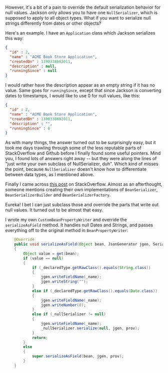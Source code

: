 <!--
.. title: Custom Null Serialization With Jackson 2
.. slug: custom-null-serialization-with-jackson-2
.. date: 2014-01-31 14:16:55 UTC-05:00
.. tags: java, jersey, jackson
.. category: Java
.. link:
.. description:
.. type: text
-->


However, it's a bit of a pain to override the default serialization behavior for null values. Jackson only allows you to have one `NullSerializer`, which is supposed to apply to all object types. What if you want to serialize null strings differently from dates or other objects?

<!-- TEASER_END -->

Here's an example. I have an `Application` class which Jackson serializes this way:

``` json
{
  "id" : 2,
  "name" : "ACME Book Store Application",
  "createdOn" : 1390338602011,
  "description" : null,
  "runningSince" : null
}
```

I would rather have the description appear as an empty string if it has no value. Same goes for `runningSince`, except that since Jackson is converting dates to timestamps, I would like to use 0 for null values, like this:

``` json
{
  "id" : 2,
  "name" : "ACME Book Store Application",
  "createdOn" : 1390338602011,
  "description" : "",
  "runningSince" : 0
}
```

As with many things, the answer turned out to be surprisingly easy, but it took me days trawling through some of the less reputable parts of StackOverflow and Github before I finally found some useful pointers. Mind you, I found lots of answers right away -- but they were along the lines of "just write your own subclass of NullSerializer, duh". Which kind of misses the point, because `NullSerializer` doesn't know how to differentiate between data types, as I mentioned above.

Finally I came across [this post](http://stackoverflow.com/questions/14714328/jackson-how-to-add-custom-property-to-the-json-without-modifying-the-pojo) on StackOverflow. Almost as an afterthought, someone mentions creating their own implementations of `BeanSerializer`, `BeanSerializerBuilder` and
`BeanSerializerFactory`.

Eureka! I bet I can just subclass those and override the parts that write out null values. It turned out to be almost that easy.

I wrote my own `CustomBeanPropertyWriter` and override the `serializeAsField` method. It handles null Dates and Strings, and passes everything off to the original method in `BeanPropertyWriter`:

``` java
    @Override
    public void serializeAsField(Object bean, JsonGenerator jgen, SerializerProvider prov) throws Exception
    {
        Object value = get(bean);
        if (value == null)
        {
            if (_declaredType.getRawClass().equals(String.class))
            {
                jgen.writeFieldName(_name);
                jgen.writeString("");
            }
            else if (_declaredType.getRawClass().equals(Date.class))
            {
                jgen.writeFieldName(_name);
                jgen.writeNumber(0);
            }
            else if (_nullSerializer != null)
            {
                jgen.writeFieldName(_name);
                _nullSerializer.serialize(null, jgen, prov);
            }
            return;
        }
        else
        {
            super.serializeAsField(bean, jgen, prov);
        }
    }
```
